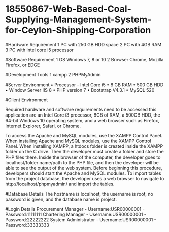 # 18550867-Web-Based-Coal-Supplying-Management-System-for-Ceylon-Shipping-Corporation

#Hardware Requirement
1	PC with 250 GB HDD space
2	PC with 4GB RAM
3	PC with intel core i5 processor

#Software Requirement
1	OS	Windows 7, 8 or 10
2	Browser	Chrome, Mozilla Firefox, or EDGE

#Development Tools
1 xampp
2 PHPMyAdmin

#Server Environment 
•	Processor - Intel Core i5
•	8 GB RAM
•	500 GB HDD
•	Window Server IIS 8
•	PHP version 7
•	Bootstrap V4.3.1
•	MySQL 520 

#Client Environment 

Required hardware and software requirements need to be accessed this application are an Intel Core i3 processor, 8GB of RAM, a 500GB HDD, the 64-bit Windows 10 operating system, and a web browser such as Firefox, Internet Explorer, Safari, or Chrome. 

To access the Apache and MySQL modules, use the XAMPP Control Panel. When installing Apache and MySQL modules, use the XAMPP Control Panel. When installing XAMPP, a htdocs folder is created inside the XAMPP folder on the C drive. Then the developer must create a folder and store the PHP files there. Inside the browser of the computer, the developer goes to localhost/folder name/path to the PHP file, and then the developer will be able to see the output of the web system. Before beginning this procedure, developers should start the Apache and MySQL modules.
To import tables from the project database, the developer uses a web browser to navigate to http://localhost/phpmyadmin/ and import the tables. 

#Database Details
The hostname is localhost, the username is root, no password is given, and the database name is project.

#Login Details
Procurement Manager - Username:USR00000001 - Password:11111111
Chartering Manager - Username:USR00000001 - Password:22222222
System Administrator - Username:USR00000001 - Password:33333333
